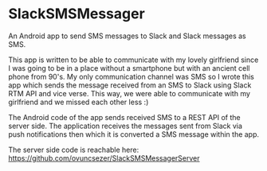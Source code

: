 # SlackSMSMessager
An Android app to send SMS messages to Slack and Slack messages as SMS.

This app is written to be able to communicate with my lovely girlfriend since I was going to be in a place without a smartphone but with an ancient cell phone from 90's. My only communication channel was SMS so I wrote this app which sends the message received from an SMS to Slack using Slack RTM API and vice verse. This way, we were able to communicate with my girlfriend and we missed each other less :)

The Android code of the app sends received SMS to a REST API of the server side. The application receives the messages sent from Slack via push notifications then which it is converted a SMS message within the app.

The server side code is reachable here: https://github.com/ovuncsezer/SlackSMSMessagerServer
